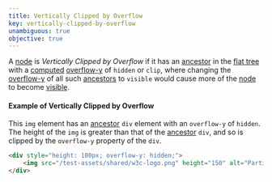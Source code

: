 ```yaml
---
title: Vertically Clipped by Overflow
key: vertically-clipped-by-overflow
unambiguous: true
objective: true
---
```


A [node][] is <dfn>Vertically Clipped by Overflow</dfn> if it has an [ancestor][] in the [flat tree][] with a [computed][] [overflow-y][] of `hidden` or `clip`, where changing the [overflow-y][] of all such [ancestors][ancestor] to `visible` would cause more of the [node][] to become [visible][].

#### Example of Vertically Clipped by Overflow

This `img` element has an [ancestor][] `div` element with an `overflow-y` of `hidden`. The height of the `img` is greater than that of the [ancestor][] `div`, and so is clipped by the `overflow-y` property of the `div`.

```html
<div style="height: 100px; overflow-y: hidden;">
	<img src="/test-assets/shared/w3c-logo.png" height="150" alt="Partial W3C Logo" />
</div>
```

[visible]: #visible
[node]: https://dom.spec.whatwg.org/#node 'DOM node, as of 2019/02/14'
[ancestor]: https://dom.spec.whatwg.org/#concept-tree-ancestor 'DOM ancestor, as of 2019/02/14'
[flat tree]: https://drafts.csswg.org/css-scoping/#flat-tree 'CSS draft, flat tree, 2020/02/14'
[computed]: https://www.w3.org/TR/css-cascade-3/#computed-value
[overflow-y]: https://drafts.csswg.org/css-overflow/#overflow-properties

